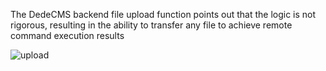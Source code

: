 The DedeCMS backend file upload function points out that the logic is not rigorous, resulting in the ability to transfer any file to achieve remote command execution results

![upload](E:\360MoveData\Users\HideInDarkness\Desktop\dede\v5.7_111-UploadFile2RCE.assets\upload.png)